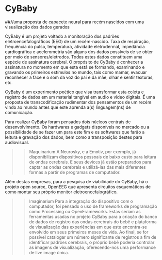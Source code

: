 # CyBaby
##//uma proposta de capacete neural para recém nascidos com uma visualização dos dados gerados

CyBaby é um projeto voltado a monitoração dos padrões eletroencefalográficos
(EEG) de um recém-nascido. Taxa de respiração, frequência do pulso, temperatura,
atividade eletrodermal, impedância cardiográfica e acelerometria são alguns
dos dados possíveis de se obter por meio de sensores/eletrodos. Todos estes dados
constituem uma espécie de assinatura cerebral. O propósito de CyBaby é conhecer
a assinatura no momento em que esta está se formando, examinando e gravando
os primeiros estímulos no mundo, tais como mamar, evacuar reconhecer a face e o
som da voz do pai e da mãe, olhar e sentir texturas, etc.

CyBaby é um experimento poético que visa transformar esta coleta e registro
de dados em um material tangível em audio e vídeo digitais. É uma proposta de
transcodificação rudimentar dos pensamentos de um recém vindo ao mundo antes
que este aprenda a(s) linguagem(ns) de comunicação.

Para realizar CyBaby foram pensados dois núcleos centrais de desenvolvimento. Os
hardwares e gadgets disponíveis no mercado ou a possibilidade de se fazer um para
este fim e os softwares que farão a leitura e gravação dos dados, bem como a transposição
destes para audiovisual.

>>Maquinarium
A Neurosky, e a Emotiv, por exemplo, já disponibilizam dispositivos pessoais de baixo
custo para leitura de ondas cerebrais. E seus devices já estão preparados para
captar as ondas cerebrais e utilizá-las das mais diferentes formas a partir de programas
de computador.

Além destas empresas, para a pesquisa de viabilidade do CyBaby, há o projeto open
source, OpenEEG que apresenta circuitos esquemáticos de como montar seu próprio
monitor eletroencefalográfico.

>>Imaginarium
Para a integração do dispositivo com o computador, foi pensado o uso de frameworks de programação como
Processing ou OpenFrameworks. Estas seriam as ferramentas usadas no projeto CyBaby para a criação do banco
de dados de registro das ondas cerebrais do bebê e plataforma de visualização das experiências em que
este encontra-se envolvido em seus primeiros meses de vida.
Ao final, se for possível catalogar um número significante de registros a fim de identificar padrões cerebrais,
o próprio bebê poderia controlar as imagens de visualização, oferecendo-nos uma performance de live image
única.
